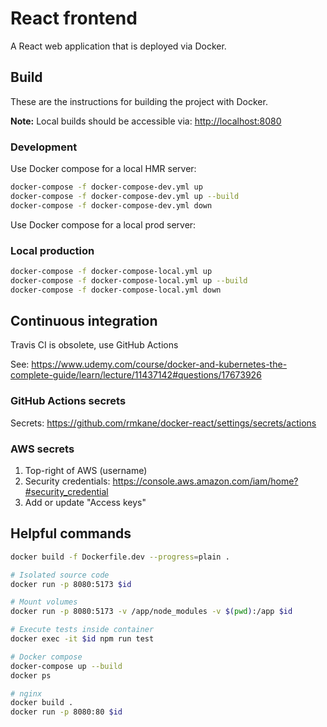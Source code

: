 # React frontend

A React web application that is deployed via Docker.

## Build

These are the instructions for building the project with Docker.

**Note:** Local builds should be accessible via: <http://localhost:8080>

### Development

Use Docker compose for a local HMR server:

```sh
docker-compose -f docker-compose-dev.yml up
docker-compose -f docker-compose-dev.yml up --build
docker-compose -f docker-compose-dev.yml down
```

Use Docker compose for a local prod server:

### Local production

```sh
docker-compose -f docker-compose-local.yml up
docker-compose -f docker-compose-local.yml up --build
docker-compose -f docker-compose-local.yml down
```

## Continuous integration

Travis CI is obsolete, use GitHub Actions

See: <https://www.udemy.com/course/docker-and-kubernetes-the-complete-guide/learn/lecture/11437142#questions/17673926>

### GitHub Actions secrets

Secrets: <https://github.com/rmkane/docker-react/settings/secrets/actions>

### AWS secrets

1. Top-right of AWS (username)
2. Security credentials: <https://console.aws.amazon.com/iam/home?#security_credential>
3. Add or update "Access keys"

## Helpful commands

```sh
docker build -f Dockerfile.dev --progress=plain .

# Isolated source code
docker run -p 8080:5173 $id

# Mount volumes
docker run -p 8080:5173 -v /app/node_modules -v $(pwd):/app $id

# Execute tests inside container
docker exec -it $id npm run test

# Docker compose
docker-compose up --build
docker ps

# nginx
docker build .
docker run -p 8080:80 $id
```
